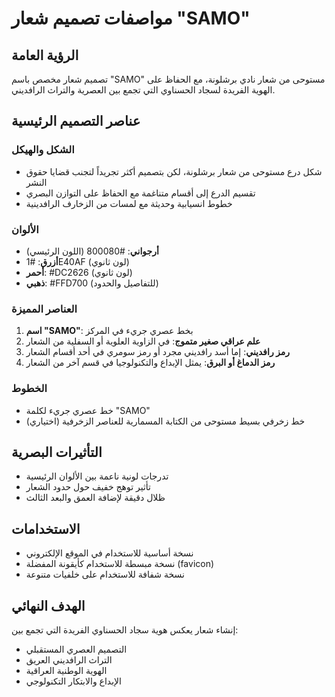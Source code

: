 # مواصفات تصميم شعار "SAMO"

## الرؤية العامة
تصميم شعار مخصص باسم "SAMO" مستوحى من شعار نادي برشلونة، مع الحفاظ على الهوية الفريدة لسجاد الحسناوي التي تجمع بين العصرية والتراث الرافديني.

## عناصر التصميم الرئيسية

### الشكل والهيكل
- شكل درع مستوحى من شعار برشلونة، لكن بتصميم أكثر تجريداً لتجنب قضايا حقوق النشر
- تقسيم الدرع إلى أقسام متناغمة مع الحفاظ على التوازن البصري
- خطوط انسيابية وحديثة مع لمسات من الزخارف الرافدينية

### الألوان
- **أرجواني**: #800080 (اللون الرئيسي)
- **أزرق**: #1E40AF (لون ثانوي)
- **أحمر**: #DC2626 (لون ثانوي)
- **ذهبي**: #FFD700 (للتفاصيل والحدود)

### العناصر المميزة
1. **اسم "SAMO"**: بخط عصري جريء في المركز
2. **علم عراقي صغير متموج**: في الزاوية العلوية أو السفلية من الشعار
3. **رمز رافديني**: إما أسد رافديني مجرد أو رمز سومري في أحد أقسام الشعار
4. **رمز الدماغ أو البرق**: يمثل الإبداع والتكنولوجيا في قسم آخر من الشعار

### الخطوط
- خط عصري جريء لكلمة "SAMO"
- خط زخرفي بسيط مستوحى من الكتابة المسمارية للعناصر الزخرفية (اختياري)

## التأثيرات البصرية
- تدرجات لونية ناعمة بين الألوان الرئيسية
- تأثير توهج خفيف حول حدود الشعار
- ظلال دقيقة لإضافة العمق والبعد الثالث

## الاستخدامات
- نسخة أساسية للاستخدام في الموقع الإلكتروني
- نسخة مبسطة للاستخدام كأيقونة المفضلة (favicon)
- نسخة شفافة للاستخدام على خلفيات متنوعة

## الهدف النهائي
إنشاء شعار يعكس هوية سجاد الحسناوي الفريدة التي تجمع بين:
- التصميم العصري المستقبلي
- التراث الرافديني العريق
- الهوية الوطنية العراقية
- الإبداع والابتكار التكنولوجي
